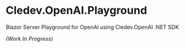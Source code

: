 # Cledev.OpenAI.Playground

Blazor Server Playground for OpenAI using Cledev.OpenAI .NET SDK

_(Work In Progress)_
